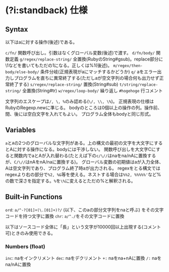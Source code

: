 # (?i:standback) 仕様

## Syntax
以下はaに対する操作(後述)である。

`c/fn/` 関数呼び出し。引数はなくグローバル変数(後述)で渡す。
`d/fn/body/` 関数定義
`g/regex/replace-string/` 全置換(RubyのString#gsub)。replace部分に\1などを書いてもただの1になる。正しくは%1(後述)。
`m/regex/then-body/else-body/` 条件分岐(正規表現がaにマッチするかどうか)
`q/` aをエラー出力しプログラムを直ちに異常終了する(ただしaが空文字列の場合何も出力せず正常終了する)
`s/regex/replace-string/` 置換(String#sub)
`t/string/replace-string/` 全置換(String#tr)
`w/regex/loop-body/` 繰り返し
`#hogehoge` 行コメント

文字列のエスケープは`/, \, %`のみ認める(`\/, \\, \%`)。
正規表現の仕様はRubyのRegexp.newに準じる。
bodyのところは0個以上の操作の列。操作前、間、後には空白文字を入れてもよい。
プログラム全体もbodyと同じ形式。

## Variables
`a`と`A`の2つのグローバルな文字列がある。上の構文の最初の文字を大文字にするとAに対する操作になる。bodyには干渉しない。
関数呼び出しを大文字Cにすると関数内でaとAが入れ替わる(たとえば下の`c/\//`はnaをna/nAに置換するが、`C/\//`はnAをnA/naに置換する)。
グローバル変数の初期値はaが入力全体、Aは空文字列であり、プログラム終了時aが出力される。
regexをとる構文ではregexより右の部分で`%2, %&`等を使える。ネストする場合は`%%2, %%%%%'`など%の数で深さを指定する。`%`を`\%`に変えるとただの%と解釈される。

## Built-in Functions
`ord`: `a/^-?[01]+(\.[01]+)?/` (以下、このaの部分文字列をnaと呼ぶ) をその文字コードを持つ文字に置換
`chr`: `a/^./`をその文字コードに置換

以下はソースコード全体に「長」という文字が10000回以上出現する(コメント可)ときのみ使用できる。

### Numbers (float)
`inc`: naをインクリメント
`dec`: naをデクリメント
`+:` naをna+nAに置換
`/:` naをna/nAに置換
